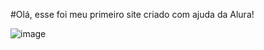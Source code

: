 #Olá, esse foi meu primeiro site criado com ajuda da Alura!

![image](https://user-images.githubusercontent.com/77756047/211304452-220fedf0-f91b-490f-8a65-a60ce860bc5c.png)
